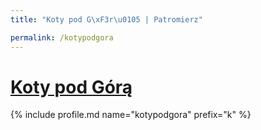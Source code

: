 ```yaml
---
title: "Koty pod G\xF3r\u0105 | Patromierz"

permalink: /kotypodgora
---
```


# [Koty pod Górą](https://patronite.pl/kotypodgora)

{% include profile.md name="kotypodgora" prefix="k" %}
